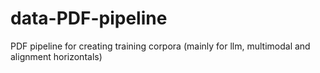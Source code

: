 # data-PDF-pipeline
PDF pipeline for creating training corpora (mainly for llm, multimodal and alignment horizontals)
